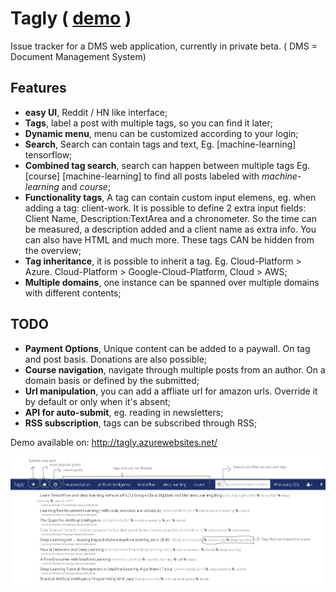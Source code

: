 # Tagly ( [demo](http://tagly.azurewebsites.net/) )
Issue tracker for a DMS web application, currently in private beta. ( DMS = Document Management System)

## Features 

 - **easy UI**, Reddit / HN like interface;
 - **Tags**, label a post with multiple tags, so you can find it later;
 - **Dynamic menu**, menu can be customized according to your login;
 - **Search**, Search can contain tags and text, Eg. [machine-learning] tensorflow;
 - **Combined tag search**, search can happen between multiple tags Eg. [course] [machine-learning] to find all posts labeled with *machine-learning* and *course*;
 - **Functionality tags**, A tag can contain custom input elemens, eg. when adding a tag: client-work. It is possible to define 2 extra input fields: Client Name, Description:TextArea and a  chronometer. So the time can be measured, a description added  and a client name as extra info. You can also have HTML and much more. These tags CAN be hidden from the overview;
 - **Tag inheritance**, it is possible to inherit a tag. Eg. Cloud-Platform > Azure. Cloud-Platform > Google-Cloud-Platform, Cloud > AWS;
 - **Multiple domains**, one instance can be spanned over multiple domains with different contents; 

## TODO
 - **Payment Options**, Unique content can be added to a paywall. On tag and post basis. Donations are also possible;
 - **Course navigation**, navigate through multiple posts from an author. On a domain basis or defined by the submitted;
 - **Url manipulation**, you can add a affliate url for amazon urls. Override it by default or only when it's absent;
 - **API for auto-submit**, eg. reading in newsletters;
 - **RSS subscription**, tags can be subscribed through RSS;

Demo available on:  http://tagly.azurewebsites.net/

![Interface screenshot](/tagly-screenshot.png)
